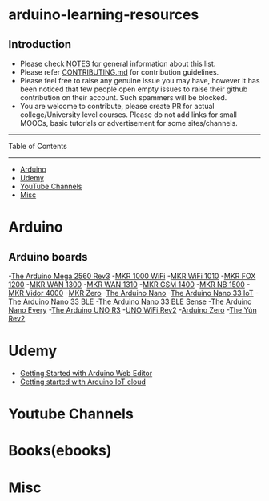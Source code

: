 # arduino-learning-resources

## Introduction

- Please check [NOTES](https://github.com/augnairobi/arduino-learning-resources/blob/1db1288ee8bf6fce267c6ad6130dcd5ac18df7e7/NOTES.md) for general information about this list.
- Please refer [CONTRIBUTING.md](https://github.com/augnairobi/arduino-learning-resources/blob/17795e48dc1af1e2f34afd8d792c296fec5ce2af/CONTRIBUTING.md) for contribution guidelines.
- Please feel free to raise any genuine issue you may have, however it has been noticed that few people open empty issues to raise their github contribution on their account. Such spammers will be blocked. 
- You are welcome to contribute, please create PR for actual college/University level courses. Please do not add links for small MOOCs, basic tutorials or advertisement for some sites/channels.

------------------------------

Table of Contents

------------------------------
- [Arduino](#Arduino)
- [Udemy](#Udemy)
- [YouTube Channels](#YouTube)
- [Misc](#misc)

# Arduino
  ## Arduino boards
-[The Arduino Mega 2560 Rev3](https://docs.arduino.cc/hardware/mega-2560)
-[MKR 1000 WiFi](https://docs.arduino.cc/hardware/mkr-1000-wifi)
-[MKR WiFi 1010](https://docs.arduino.cc/hardware/mkr-wifi-1010)
-[MKR FOX 1200](https://docs.arduino.cc/hardware/mkr-fox-1200)
-[MKR WAN 1300](https://docs.arduino.cc/hardware/mkr-wan-1300)
-[MKR WAN 1310](https://docs.arduino.cc/hardware/mkr-wan-1310)
-[MKR GSM 1400](https://docs.arduino.cc/hardware/mkr-gsm-1400)
-[MKR NB 1500](https://docs.arduino.cc/hardware/mkr-nb-1500)
-[MKR Vidor 4000](https://docs.arduino.cc/hardware/mkr-vidor-4000)
-[MKR Zero](https://docs.arduino.cc/hardware/mkr-zero)
-[The Arduino Nano](https://docs.arduino.cc/hardware/nano)
-[The Arduino Nano 33 IoT](https://docs.arduino.cc/hardware/nano-33-iot)
-[The Arduino Nano 33 BLE](https://docs.arduino.cc/hardware/nano-33-ble)
-[The Arduino Nano 33 BLE Sense](https://docs.arduino.cc/hardware/nano-33-ble-sense)
-[The Arduino Nano Every](https://docs.arduino.cc/hardware/nano-every)
-[The Arduino UNO R3](https://docs.arduino.cc/hardware/uno-rev3)
-[UNO WiFi Rev2](https://docs.arduino.cc/hardware/uno-wifi-rev2)
-[Arduino Zero](https://docs.arduino.cc/hardware/zero)
-[The Yún Rev2](https://docs.arduino.cc/hardware/yun-rev2)

# Udemy
- [Getting Started with Arduino Web Editor](https://www.udemy.com/course/arduino-web-editor-getting-started-with-arduino-web-editor/)
- [Getting started with Arduino IoT cloud](https://www.udemy.com/course/getting-started-with-arduino-iot-cloud/)



# Youtube Channels

# Books(ebooks)

# Misc


